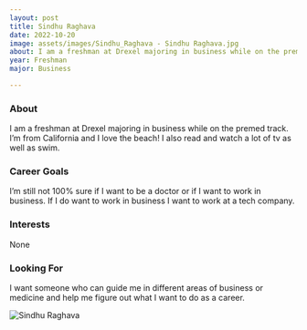 ```yaml
---
layout: post
title: Sindhu Raghava 
date: 2022-10-20
image: assets/images/Sindhu_Raghava - Sindhu Raghava.jpg
about: I am a freshman at Drexel majoring in business while on the premed track. I’m from California and I love the beach! I also read and watch a lot of tv as well as swim.
year: Freshman
major: Business

---
```


### About

I am a freshman at Drexel majoring in business while on the premed track. I’m from California and I love the beach! I also read and watch a lot of tv as well as swim.

### Career Goals

I’m still not 100% sure if I want to be a doctor or if I want to work in business. If I do want to work in business I want to work at a tech company.

### Interests

None

### Looking For

I want someone who can guide me in different areas of business or medicine and help me figure out what I want to do as a career.

<div class="text-center my-5">
    <img src="https://sase-drexel.github.io/mentorship-2021/assets/images/Sindhu-Raghava.jpg" alt="Sindhu Raghava" class="rounded post-img" />
</div>
